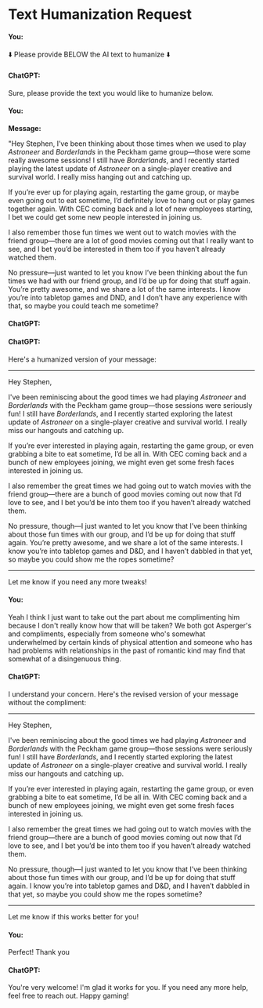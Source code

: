 # Text Humanization Request

#### You:
⬇️ Please provide BELOW the AI text to humanize ⬇️

#### ChatGPT:
Sure, please provide the text you would like to humanize below.


#### You:

**Message:**

"Hey Stephen, I’ve been thinking about those times when we used to play *Astroneer* and *Borderlands* in the Peckham game group—those were some really awesome sessions! I still have *Borderlands*, and I recently started playing the latest update of *Astroneer* on a single-player creative and survival world. I really miss hanging out and catching up.

If you’re ever up for playing again, restarting the game group, or maybe even going out to eat sometime, I’d definitely love to hang out or play games together again. With CEC coming back and a lot of new employees starting, I bet we could get some new people interested in joining us.

I also remember those fun times we went out to watch movies with the friend group—there are a lot of good movies coming out that I really want to see, and I bet you’d be interested in them too if you haven’t already watched them. 

No pressure—just wanted to let you know I’ve been thinking about the fun times we had with our friend group, and I’d be up for doing that stuff again. You’re pretty awesome, and we share a lot of the same interests. I know you’re into tabletop games and DND, and I don’t have any experience with that, so maybe you could teach me sometime?

#### ChatGPT:


#### ChatGPT:
Here's a humanized version of your message:

---

Hey Stephen,

I've been reminiscing about the good times we had playing *Astroneer* and *Borderlands* with the Peckham game group—those sessions were seriously fun! I still have *Borderlands*, and I recently started exploring the latest update of *Astroneer* on a single-player creative and survival world. I really miss our hangouts and catching up.

If you’re ever interested in playing again, restarting the game group, or even grabbing a bite to eat sometime, I’d be all in. With CEC coming back and a bunch of new employees joining, we might even get some fresh faces interested in joining us.

I also remember the great times we had going out to watch movies with the friend group—there are a bunch of good movies coming out now that I’d love to see, and I bet you’d be into them too if you haven’t already watched them.

No pressure, though—I just wanted to let you know that I’ve been thinking about those fun times with our group, and I’d be up for doing that stuff again. You’re pretty awesome, and we share a lot of the same interests. I know you’re into tabletop games and D\&D, and I haven’t dabbled in that yet, so maybe you could show me the ropes sometime?

---

Let me know if you need any more tweaks!


#### You:
Yeah I think I just want to take out the part about me complimenting him because I don't really know how that will be taken? We both got Asperger's and compliments, especially from someone who's somewhat underwhelmed by certain kinds of physical attention and someone who has had problems with relationships in the past of romantic kind may find that somewhat of a disingenuous thing.

#### ChatGPT:
I understand your concern. Here's the revised version of your message without the compliment:

---

Hey Stephen,

I've been reminiscing about the good times we had playing *Astroneer* and *Borderlands* with the Peckham game group—those sessions were seriously fun! I still have *Borderlands*, and I recently started exploring the latest update of *Astroneer* on a single-player creative and survival world. I really miss our hangouts and catching up.

If you’re ever interested in playing again, restarting the game group, or even grabbing a bite to eat sometime, I’d be all in. With CEC coming back and a bunch of new employees joining, we might even get some fresh faces interested in joining us.

I also remember the great times we had going out to watch movies with the friend group—there are a bunch of good movies coming out now that I’d love to see, and I bet you’d be into them too if you haven’t already watched them.

No pressure, though—I just wanted to let you know that I’ve been thinking about those fun times with our group, and I’d be up for doing that stuff again. I know you’re into tabletop games and D\&D, and I haven’t dabbled in that yet, so maybe you could show me the ropes sometime?

---

Let me know if this works better for you!


#### You:
Perfect! Thank you

#### ChatGPT:
You're very welcome! I'm glad it works for you. If you need any more help, feel free to reach out. Happy gaming!
